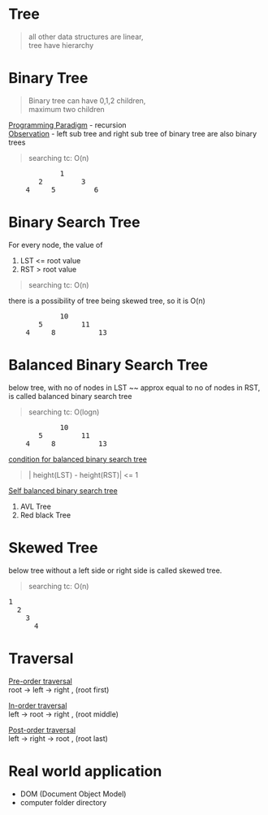 # Tree

> all other data structures are linear,   
> tree have hierarchy  

# Binary Tree

> Binary tree can have 0,1,2 children,   
> maximum two children    

<ins>Programming Paradigm</ins> - recursion  
<ins>Observation</ins> - left sub tree and right sub tree of binary tree are also binary trees    

> searching tc: O(n)  
<pre>
            1
       2         3
    4     5         6
</pre>

# Binary Search Tree

For every node, the value of 
1. LST <= root value  
2. RST > root value  

> searching tc: O(n) 

there is a possibility of tree being skewed tree, so it is O(n)  

<pre>
            10
       5         11
    4     8          13
</pre>

# Balanced Binary Search Tree
below tree, with no of nodes in LST ~~ approx equal to no of nodes in RST, is called balanced binary search tree  

> searching tc: O(logn)

<pre>
            10
       5         11
    4     8          13
</pre>

<ins>condition for balanced binary search tree</ins>  
> | height(LST) - height(RST)| <= 1  


<ins>Self balanced binary search tree</ins>  
1. AVL Tree   
2. Red black Tree  

# Skewed Tree  
below tree without a left side or right side is called skewed tree. 
> searching tc: O(n)  

<pre>
1
  2
    3
      4
</pre>

# Traversal 
<ins>Pre-order traversal</ins>  
root -> left -> right , (root first)    

<ins>In-order traversal</ins>  
left -> root -> right , (root middle)   

<ins>Post-order traversal</ins>  
left -> right -> root , (root last)  

      
# Real world application
- DOM (Document Object Model)
- computer folder directory
